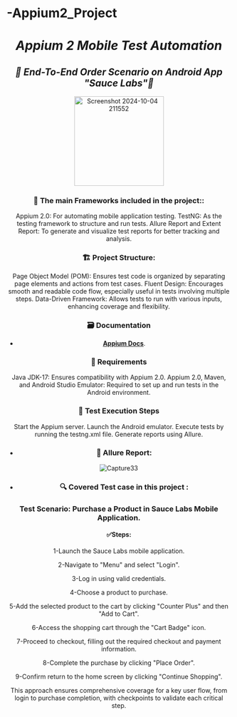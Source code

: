 # -Appium2_Project
<div align="center">


 #  *Appium 2 Mobile Test Automation*
##  *📱 End-To-End Order Scenario on Android App "Sauce Labs"📱*

<img width="201" alt="Screenshot 2024-10-04 211552" src="https://github.com/user-attachments/assets/14c14fe7-3427-4ff3-b4d4-ba5577c9e842">


### 📝 The main Frameworks included in the project::
Appium 2.0: For automating mobile application testing.
TestNG: As the testing framework to structure and run tests.
Allure Report and Extent Report: To generate and visualize test reports for better tracking and analysis.


### 🏗️ Project Structure:
Page Object Model (POM): Ensures test code is organized by separating page elements and actions from test cases.
Fluent Design: Encourages smooth and readable code flow, especially useful in tests involving multiple steps.
Data-Driven Framework: Allows tests to run with various inputs, enhancing coverage and flexibility.

 ### 🗃️ Documentation
* **[Appium Docs](http://appium.io/docs/en/2.0/quickstart/)**.

 ### 🚧 Requirements
Java JDK-17: Ensures compatibility with Appium 2.0.
Appium 2.0, Maven, and Android Studio Emulator: Required to set up and run tests in the Android environment.

 ### 🚀 Test Execution Steps
Start the Appium server.
Launch the Android emulator.
Execute tests by running the testng.xml file.
Generate reports using Allure.

-  ### 📄 Allure Report: 
![Capture33](https://github.com/user-attachments/assets/acf7c4fe-bc3d-4ef4-88c2-9a689554f6ed)

- ### 🔍️ Covered Test case in this project :
### Test Scenario: Purchase a Product in Sauce Labs Mobile Application.
#### ✅Steps:

1-Launch the Sauce Labs mobile application.

2-Navigate to "Menu" and select "Login".

3-Log in using valid credentials.

4-Choose a product to purchase.

5-Add the selected product to the cart by clicking "Counter Plus" and then "Add to Cart".

6-Access the shopping cart through the "Cart Badge" icon.

7-Proceed to checkout, filling out the required checkout and payment information.

8-Complete the purchase by clicking "Place Order".

9-Confirm return to the home screen by clicking "Continue Shopping".

This approach ensures comprehensive coverage for a key user flow, from login to purchase completion, with checkpoints to validate each critical step.
